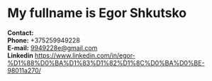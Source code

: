 # My fullname is Egor Shkutsko  
**Contact:**  
    **Phone:** +375259949228  
    **E-mail:** 9949228e@gmail.com  
    **Linkedin** https://www.linkedin.com/in/egor-%D1%88%D0%BA%D1%83%D1%82%D1%8C%D0%BA%D0%BE-98011a270/  